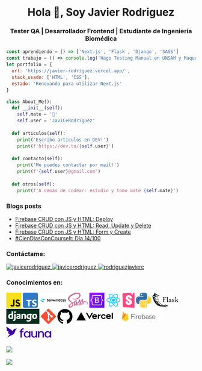 <h1 align="center">Hola 👋, Soy Javier Rodriguez</h1>
<h3 align="center">Tester QA | Desarrollador Frontend | Estudiante de Ingeniería Biomédica</h3>

```js
const aprendiendo = () => ['Next.js', 'Flask', 'Django', 'SASS']
const trabajo = () => console.log('Hago Testing Manual en UNSAM y Maquetado en Delyxode')
let portfolio = {
  url: 'https://javier-rodriguez.vercel.app/',
  stack_usado: ['HTML', 'CSS'],
  estado: 'Renovando para utilizar Next.js'
}
```

```py
class About_Me():
  def __init__(self):
    self.mate = '🧉'
    self.user = 'JaviCeRodriguez'
  
  def articulos(self):
    print('Escribo articulos en DEV!')
    print(f'https://dev.to/{self.user}')
    
  def contacto(self):
    print('Me puedes contactar por mail!')
    print(f'{self.user}@gmail.com')
    
  def otros(self):
    print(f'A demás de codear: estudio y tomo mate {self.mate}')
```

### Blogs posts
<!-- BLOG-POST-LIST:START -->
- [Firebase CRUD con JS y HTML: Deploy](https://dev.to/javicerodriguez/firebase-crud-con-js-y-html-deploy-4ba6)
- [Firebase CRUD con JS y HTML: Read, Update y Delete](https://dev.to/javicerodriguez/firebase-crud-con-js-y-html-read-update-y-delete-15no)
- [Firebase CRUD con JS y HTML: Form y Create](https://dev.to/javicerodriguez/firebase-crud-con-js-y-html-form-y-create-3oe7)
- [#CienDiasConCourseIt: Día 14/100](https://dev.to/javicerodriguez/ciendiasconcourseit-dia-14-100-3ce2)
<!-- BLOG-POST-LIST:END -->

<h3>Contáctame:</h3>
<p>
  <a href="https://dev.to/javicerodriguez" target="blank">
    <img src="https://cdn.jsdelivr.net/npm/simple-icons@3.0.1/icons/dev-dot-to.svg" alt="javicerodriguez" height="30" width="40" />
  </a>
  <a href="https://twitter.com/javicerodriguez" target="blank">
    <img src="https://cdn.jsdelivr.net/npm/simple-icons@3.0.1/icons/twitter.svg" alt="javicerodriguez" height="30" width="40" />
  </a>
  <a href="https://linkedin.com/in/rodriguezjavierc" target="blank">
    <img src="https://cdn.jsdelivr.net/npm/simple-icons@3.0.1/icons/linkedin.svg" alt="rodriguezjavierc" height="30" width="40" />
  </a>
</p>

<h3>Conocimientos en:</h3>
<p>
  <img src=".\assets\logos\javascript.png" alt="JavaScript" width="40" height="40" />
  <img src=".\assets\logos\typescript.png" alt="TypeScript" width="40" height="40" />
  <img src=".\assets\logos\tailwind.png" alt="TailwindCSS" width="" height="40" />
  <img src=".\assets\logos\sass.png" alt="Sass" width="" height="40" />
  <img src=".\assets\logos\bootstrap.png" alt="Bootstrap" width="40" height="40" />
  <img src=".\assets\logos\react.png" alt="React.js" width="" height="40" />
  <img src=".\assets\logos\storybook.png" alt="Storybook" width="" height="40" />
  <img src=".\assets\logos\python.png" alt="Python" width="40" height="40" />
  <img src=".\assets\logos\flask.png" alt="Flask" width="" height="40" />
  <img src=".\assets\logos\django.png" alt="Django" width="" height="40" />
  <img src=".\assets\logos\git.png" alt="Git" width="40" height="40" />
  <img src=".\assets\logos\github.png" alt="GitHub" width="40" height="40" />
  <img src=".\assets\logos\vercel.png" alt="Vercel" width="" height="40" />
  <img src=".\assets\logos\firebasedb.png" alt="Firebase" width="" height="40" />
  <img src=".\assets\logos\fauna.svg" alt="FaunaDB" width="" height="40" />
</p>

<p align="left">
  <a href="https://github.com/JaviCeRodriguez"><img width="400" src="https://github-readme-stats.vercel.app/api?username=JaviCeRodriguez&show_icons=true&theme=gotham">

  <a href="https://github.com/JaviCeRodriguez"><img width="400" src="https://github-readme-stats.vercel.app/api/top-langs/?username=JaviCeRodriguez&hide=html,scss,css&langs_count=10&layout=compact&theme=gotham">
</p>
